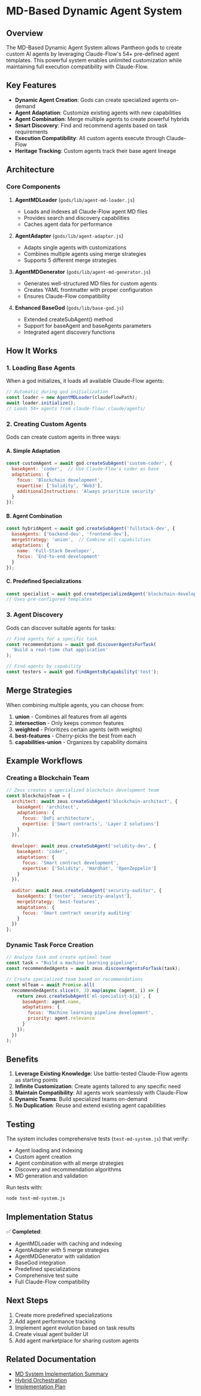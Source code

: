 # MD-Based Dynamic Agent System

## Overview

The MD-Based Dynamic Agent System allows Pantheon gods to create custom AI agents by leveraging Claude-Flow's 54+ pre-defined agent templates. This powerful system enables unlimited customization while maintaining full execution compatibility with Claude-Flow.

## Key Features

- **Dynamic Agent Creation**: Gods can create specialized agents on-demand
- **Agent Adaptation**: Customize existing agents with new capabilities
- **Agent Combination**: Merge multiple agents to create powerful hybrids
- **Smart Discovery**: Find and recommend agents based on task requirements
- **Execution Compatibility**: All custom agents execute through Claude-Flow
- **Heritage Tracking**: Custom agents track their base agent lineage

## Architecture

### Core Components

1. **AgentMDLoader** (`gods/lib/agent-md-loader.js`)
   - Loads and indexes all Claude-Flow agent MD files
   - Provides search and discovery capabilities
   - Caches agent data for performance

2. **AgentAdapter** (`gods/lib/agent-adapter.js`)
   - Adapts single agents with customizations
   - Combines multiple agents using merge strategies
   - Supports 5 different merge strategies

3. **AgentMDGenerator** (`gods/lib/agent-md-generator.js`)
   - Generates well-structured MD files for custom agents
   - Creates YAML frontmatter with proper configuration
   - Ensures Claude-Flow compatibility

4. **Enhanced BaseGod** (`gods/lib/base-god.js`)
   - Extended createSubAgent() method
   - Support for baseAgent and baseAgents parameters
   - Integrated agent discovery functions

## How It Works

### 1. Loading Base Agents

When a god initializes, it loads all available Claude-Flow agents:

```javascript
// Automatic during god initialization
const loader = new AgentMDLoader(claudeFlowPath);
await loader.initialize();
// Loads 54+ agents from claude-flow/.claude/agents/
```

### 2. Creating Custom Agents

Gods can create custom agents in three ways:

#### A. Simple Adaptation
```javascript
const customAgent = await god.createSubAgent('custom-coder', {
  baseAgent: 'coder',  // Use Claude-Flow's coder as base
  adaptations: {
    focus: 'Blockchain development',
    expertise: ['Solidity', 'Web3'],
    additionalInstructions: 'Always prioritize security'
  }
});
```

#### B. Agent Combination
```javascript
const hybridAgent = await god.createSubAgent('fullstack-dev', {
  baseAgents: ['backend-dev', 'frontend-dev'],
  mergeStrategy: 'union',  // Combine all capabilities
  adaptations: {
    name: 'Full-Stack Developer',
    focus: 'End-to-end development'
  }
});
```

#### C. Predefined Specializations
```javascript
const specialist = await god.createSpecializedAgent('blockchain-developer');
// Uses pre-configured templates
```

### 3. Agent Discovery

Gods can discover suitable agents for tasks:

```javascript
// Find agents for a specific task
const recommendations = await god.discoverAgentsForTask(
  'Build a real-time chat application'
);

// Find agents by capability
const testers = await god.findAgentsByCapability('test');
```

## Merge Strategies

When combining multiple agents, you can choose from:

1. **union** - Combines all features from all agents
2. **intersection** - Only keeps common features
3. **weighted** - Prioritizes certain agents (with weights)
4. **best-features** - Cherry-picks the best from each
5. **capabilities-union** - Organizes by capability domains

## Example Workflows

### Creating a Blockchain Team

```javascript
// Zeus creates a specialized blockchain development team
const blockchainTeam = {
  architect: await zeus.createSubAgent('blockchain-architect', {
    baseAgent: 'architect',
    adaptations: {
      focus: 'DeFi architecture',
      expertise: ['Smart contracts', 'Layer 2 solutions']
    }
  }),
  
  developer: await zeus.createSubAgent('solidity-dev', {
    baseAgent: 'coder',
    adaptations: {
      focus: 'Smart contract development',
      expertise: ['Solidity', 'Hardhat', 'OpenZeppelin']
    }
  }),
  
  auditor: await zeus.createSubAgent('security-auditor', {
    baseAgents: ['tester', 'security-analyst'],
    mergeStrategy: 'best-features',
    adaptations: {
      focus: 'Smart contract security auditing'
    }
  })
};
```

### Dynamic Task Force Creation

```javascript
// Analyze task and create optimal team
const task = "Build a machine learning pipeline";
const recommendedAgents = await zeus.discoverAgentsForTask(task);

// Create specialized team based on recommendations
const mlTeam = await Promise.all(
  recommendedAgents.slice(0, 3).map(async (agent, i) => {
    return zeus.createSubAgent(`ml-specialist-${i}`, {
      baseAgent: agent.name,
      adaptations: {
        focus: 'Machine learning pipeline development',
        priority: agent.relevance
      }
    });
  })
);
```

## Benefits

1. **Leverage Existing Knowledge**: Use battle-tested Claude-Flow agents as starting points
2. **Infinite Customization**: Create agents tailored to any specific need
3. **Maintain Compatibility**: All agents work seamlessly with Claude-Flow
4. **Dynamic Teams**: Build specialized teams on-demand
5. **No Duplication**: Reuse and extend existing agent capabilities

## Testing

The system includes comprehensive tests (`test-md-system.js`) that verify:
- Agent loading and indexing
- Custom agent creation
- Agent combination with all merge strategies
- Discovery and recommendation algorithms
- MD generation and validation

Run tests with:
```bash
node test-md-system.js
```

## Implementation Status

✅ **Completed**:
- AgentMDLoader with caching and indexing
- AgentAdapter with 5 merge strategies
- AgentMDGenerator with validation
- BaseGod integration
- Predefined specializations
- Comprehensive test suite
- Full Claude-Flow compatibility

## Next Steps

1. Create more predefined specializations
2. Add agent performance tracking
3. Implement agent evolution based on task results
4. Create visual agent builder UI
5. Add agent marketplace for sharing custom agents

## Related Documentation

- [MD System Implementation Summary](MD_SYSTEM_IMPLEMENTATION_SUMMARY.md)
- [Hybrid Orchestration](HYBRID_ORCHESTRATION.md)
- [Implementation Plan](IMPLEMENTATION_PLAN.md)